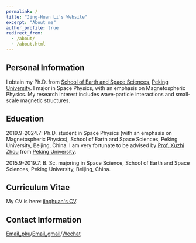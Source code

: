 ```yaml
---
permalink: /
title: "Jing-Huan Li's Website"
excerpt: "About me"
author_profile: true
redirect_from: 
  - /about/
  - /about.html
---
```


Personal Information
---
I obtain my Ph.D. from [School of Earth and Space Sciences](https://sess.pku.edu.cn/), [Peking University](https://pku.edu.cn/). 
I major in Space Physics, with an emphasis on Magnetospheric Physics. My research interest includes wave-particle interactions and small-scale magnetic structures.

Education
---
2019.9-2024.7:  Ph.D. student in Space Physics (with an emphasis on Magnetospheric Physics), School of Earth and Space Sciences, Peking University, Beijing, China.
I am very fortunate to be advised by [Prof. Xuzhi Zhou](https://faculty.pku.edu.cn/xzzhou/zh_CN/index.htm) from [Peking University](https://pku.edu.cn/).

2015.9-2019.7: B. Sc. majoring in Space Science, School of Earth and Space Sciences, Peking University, Beijing, China.

Curriculum Vitae
---
My CV is here: [jinghuan's CV](../assets/Curriculum_Vitae.pdf).

Contact Information
---
[Email_pku](mailto:jinghuan.li@pku.edu.cn)/[Email_gmail](mailto:lijinghuan1997@gmail.com)/[Wechat](../images/WeChat.jpg)

